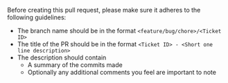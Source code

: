 Before creating this pull request, please make sure it adheres to the following guidelines:

- The branch name should be in the format `<feature/bug/chore>/<Ticket ID>`
- The title of the PR should be in the format `<Ticket ID> - <Short one line description>`
- The description should contain
  - A summary of the commits made
  - Optionally any additional comments you feel are important to note
